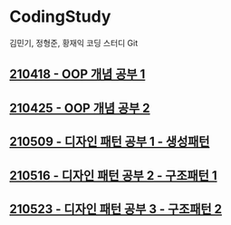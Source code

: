 # CodingStudy
김민기, 정형준, 황재익 코딩 스터디 Git

## [210418 - OOP 개념 공부 1](https://github.com/jaicoco/CodingStudy/tree/main/210418_OOP_개념_1)
## [210425 - OOP 개념 공부 2](https://github.com/jaicoco/CodingStudy/tree/main/210425_OOP_개념_2)
## [210509 - 디자인 패턴 공부 1 - 생성패턴](https://github.com/jaicoco/CodingStudy/tree/main/210509_디자인패턴_생성패턴)
## [210516 - 디자인 패턴 공부 2 - 구조패턴 1](https://github.com/jaicoco/CodingStudy/tree/main/210516_디자인패턴_구조패턴1)
## [210523 - 디자인 패턴 공부 3 - 구조패턴 2](https://github.com/jaicoco/CodingStudy/tree/main/210523_디자인패턴_구조패턴2)
